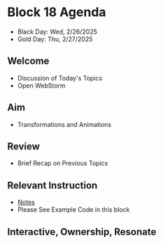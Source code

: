 
# Block 18 Agenda
- Black Day: Wed, 2/26/2025
- Gold Day: Thu, 2/27/2025

## Welcome

- Discussion of Today's Topics
- Open WebStorm

## Aim

- Transformations and Animations

## Review

- Brief Recap on Previous Topics

## Relevant Instruction

- [Notes](Notes.md)
- Please See Example Code in this block

## Interactive, Ownership, Resonate
